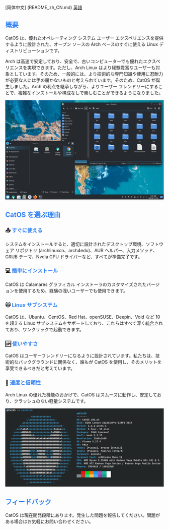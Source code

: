 [简体中文] (README_zh_CN.md) [英語](README.md)

## <font color=#2f81f7>概要</font>

CatOS は、優れたオペレーティング システム ユーザー エクスペリエンスを提供するように設計された、オープン ソースの Arch ベースのすぐに使える Linux ディストリビューションです。

Arch は高速で安定しており、安全で、古いコンピューターでも優れたエクスペリエンスを実現できます。ただし、Arch Linux はより経験豊富なユーザーも対象としています。そのため、一般的には、より技術的な専門知識や使用に忍耐力が必要な人には手の届かないものと考えられています。そのため、CatOS が誕生しました。Arch の利点を継承しながら、よりユーザー フレンドリーにすることで、複雑なインストールや構成なしで楽しむことができるようになりました。

![image](./preview/desktop_en.png)

## <font color=#2f81f7>CatOS を選ぶ理由</font>

### 📤 <font color=#2f81f7>すぐに使える</font>
システムをインストールすると、適切に設計されたデスクトップ環境、ソフトウェア リポジトリ (archlinuxcn、arch4edu)、AUR ヘルパー、入力メソッド、GRUB テーマ、Nvdia GPU ドライバーなど、すべてが準備完了です。

### 💻 <font color=#2f81f7>簡単にインストール</font>
CatOS は Calamares グラフィカル インストーラのカスタマイズされたバージョンを使用するため、経験の浅いユーザーでも使用できます。

### 🐱 <font color=#2f81f7>Linux サブシステム</font>
CatOS は、Ubuntu、CentOS、Red Hat、openSUSE、Deepin、Void など 10 を超える Linux サブシステムをサポートしており、これらはすべて深く統合されており、ワンクリックで起動できます。

### 🆙 <font color=#2f81f7>使いやすさ</font>
CatOS はユーザーフレンドリーになるように設計されています。私たちは、技術的なバックグラウンドに関係なく、誰もが CatOS を使用し、そのメリットを享受できるべきだと考えています。

### 🚀 <font color=#2f81f7>速度と信頼性</font>
Arch Linux の優れた機能のおかげで、CatOS はスムーズに動作し、安定しており、クラッシュのない軽量システムです。

![image](./preview/neofetch_en.png)

## <font color=#2f81f7>フィードバック</font>

CatOS は現在開発段階にあります。発生した問題を報告してください。問題がある場合はお気軽にお問い合わせください。
